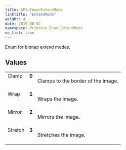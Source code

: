 ```yaml
---
title: API:Enum/ExtendMode
linkTitle: "ExtendMode"
weight: 4
date: 2019-08-02
namespace: Primrose.Enum.ExtendMode
no_list: true
---
```

<p class="summary">

Enum for bitmap extend modes.

</p>
 
## Values
 
<table class="studiohide">
<tbody>
<tr class="enum-row">
<td style="vertical-align:top;white-space:normal;">
<span class="name"">Clamp</span></td>
<td style="vertical-align:top;white-space:normal;">
<b class="value"">0</b></td>
<td style="vertical-align:top;white-space:normal;">
<p>
Clamps to the border of the image.
</p></td>
</tr>
<tr class="enum-row">
<td style="vertical-align:top;white-space:normal;">
<span class="name"">Wrap</span></td>
<td style="vertical-align:top;white-space:normal;">
<b class="value"">1</b></td>
<td style="vertical-align:top;white-space:normal;">
<p>
Wraps the image.
</p></td>
</tr>
<tr class="enum-row">
<td style="vertical-align:top;white-space:normal;">
<span class="name"">Mirror</span></td>
<td style="vertical-align:top;white-space:normal;">
<b class="value"">2</b></td>
<td style="vertical-align:top;white-space:normal;">
<p>
Mirrors the image.
</p></td>
</tr>
<tr class="enum-row">
<td style="vertical-align:top;white-space:normal;">
<span class="name"">Stretch</span></td>
<td style="vertical-align:top;white-space:normal;">
<b class="value"">3</b></td>
<td style="vertical-align:top;white-space:normal;">
<p>
Stretches the image.
</p></td>
</tr>
</tbody>
</table>
